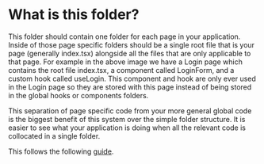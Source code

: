﻿# What is this folder?

This folder should contain one folder for each page in your application. Inside of those page specific folders should be a single root file that is your page (generally index.tsx) alongside all the files that are only applicable to that page. For example in the above image we have a Login page which contains the root file index.tsx, a component called LoginForm, and a custom hook called useLogin. This component and hook are only ever used in the Login page so they are stored with this page instead of being stored in the global hooks or components folders.

This separation of page specific code from your more general global code is the biggest benefit of this system over the simple folder structure. It is easier to see what your application is doing when all the relevant code is collocated in a single folder.

This follows the following [guide](https://blog.webdevsimplified.com/2022-07/react-folder-structure/).
